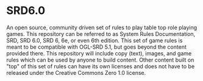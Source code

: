# SRD6.0
An open source, community driven set of rules to play table top role playing games. This repository can be referred to as System Rules Documentation, SRD, SRD 6.0, SRD 6, 6e, or even 6th edition. This set of game rules is meant to be compatible with OGL-SRD 5.1, but goes beyond the content provided there. This repository will include copy (text), images, and game rules which can be used by anyone to build content. Other content built on "top" of this set of rules can have its own licenses and does not have to be released under the Creative Commons Zero 1.0 license.
